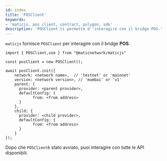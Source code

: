```yaml
---
id: index
title: 'POSClient'
keywords:
- 'maticjs, pos client, contract, polygon, sdk'
description: 'POSClient ti permette d''interagire con il bridge POS.'
---
```


`maticjs` fornisce `POSClient` per interagire con il bridge **POS**.

```
import { POSClient,use } from "@maticnetwork/maticjs"

const posClient = new POSClient();

await posClient.init({
    network: <network name>,  // 'testnet' or 'mainnet'
    version: <network version>, // 'mumbai' or 'v1'
    parent: {
      provider: <parent provider>,
      defaultConfig: {
            from: <from address>
      }
    },
    child: {
      provider: <child provider>,
      defaultConfig: {
            from: <from address>
      }
    }
});

```

Dopo che `POSClient`è stato avviato, puoi interagire con tutte le API disponibili.
